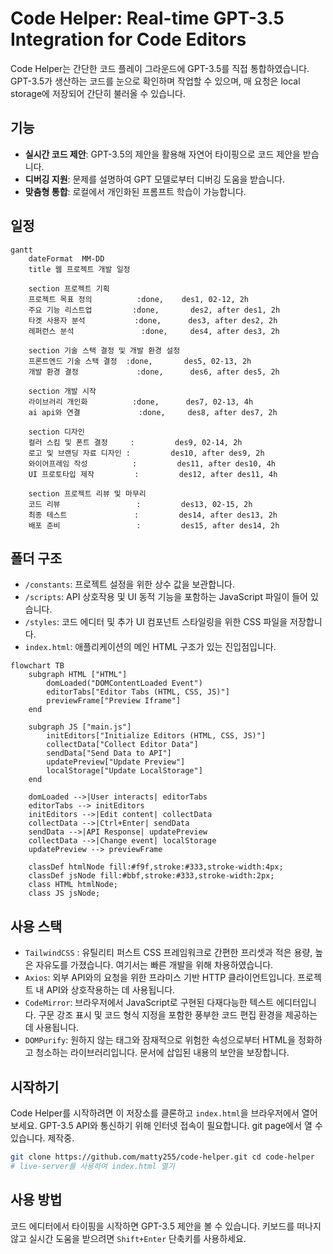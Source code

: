 # Code Helper: Real-time GPT-3.5 Integration for Code Editors

Code Helper는 간단한 코드 플레이 그라운드에 GPT-3.5를 직접 통합하였습니다. GPT-3.5가 생산하는 코드를 눈으로 확인하며 작업할 수 있으며, 매 요청은 local storage에 저장되어 간단히 불러올 수 있습니다.

## 기능

- **실시간 코드 제안**: GPT-3.5의 제안을 활용해 자연어 타이핑으로 코드 제안을 받습니다.
- **디버깅 지원**: 문제를 설명하여 GPT 모델로부터 디버깅 도움을 받습니다.
- **맞춤형 통합**: 로컬에서 개인화된 프롬프트 학습이 가능합니다.

## 일정

```mermaid
gantt
    dateFormat  MM-DD
    title 웹 프로젝트 개발 일정

    section 프로젝트 기획
    프로젝트 목표 정의          :done,    des1, 02-12, 2h
    주요 기능 리스트업         :done,       des2, after des1, 2h
    타겟 사용자 분석           :done,      des3, after des2, 2h
    레퍼런스 분석               :done,     des4, after des3, 2h

    section 기술 스택 결정 및 개발 환경 설정
    프론트엔드 기술 스택 결정  :done,       des5, 02-13, 2h
    개발 환경 결정             :done,      des6, after des5, 2h

    section 개발 시작
    라이브러리 개인화          :done,      des7, 02-13, 4h
    ai api와 연결             :done,     des8, after des7, 2h

    section 디자인
    컬러 스킴 및 폰트 결정     :         des9, 02-14, 2h
    로고 및 브랜딩 자료 디자인 :         des10, after des9, 2h
    와이어프레임 작성          :         des11, after des10, 4h
    UI 프로토타입 제작         :         des12, after des11, 4h

    section 프로젝트 리뷰 및 마무리
    코드 리뷰                 :         des13, 02-15, 2h
    최종 테스트               :         des14, after des13, 2h
    배포 준비                 :         des15, after des14, 2h

```

## 폴더 구조

- `/constants`: 프로젝트 설정을 위한 상수 값을 보관합니다.
- `/scripts`: API 상호작용 및 UI 동적 기능을 포함하는 JavaScript 파일이 들어 있습니다.
- `/styles`: 코드 에디터 및 추가 UI 컴포넌트 스타일링을 위한 CSS 파일을 저장합니다.
- `index.html`: 애플리케이션의 메인 HTML 구조가 있는 진입점입니다.

```mermaid
flowchart TB
    subgraph HTML ["HTML"]
        domLoaded("DOMContentLoaded Event")
        editorTabs["Editor Tabs (HTML, CSS, JS)"]
        previewFrame["Preview Iframe"]
    end

    subgraph JS ["main.js"]
        initEditors["Initialize Editors (HTML, CSS, JS)"]
        collectData["Collect Editor Data"]
        sendData["Send Data to API"]
        updatePreview["Update Preview"]
        localStorage["Update LocalStorage"]
    end

    domLoaded -->|User interacts| editorTabs
    editorTabs --> initEditors
    initEditors -->|Edit content| collectData
    collectData -->|Ctrl+Enter| sendData
    sendData -->|API Response| updatePreview
    collectData -->|Change event| localStorage
    updatePreview --> previewFrame

    classDef htmlNode fill:#f9f,stroke:#333,stroke-width:4px;
    classDef jsNode fill:#bbf,stroke:#333,stroke-width:2px;
    class HTML htmlNode;
    class JS jsNode;
```

## 사용 스택

- `TailwindCSS` : 유틸리티 퍼스트 CSS 프레임워크로 간편한 프리셋과 적은 용량, 높은 자유도를 가졌습니다. 여기서는 빠른 개발을 위해 차용하였습니다.
- `Axios`: 외부 API와의 요청을 위한 프라미스 기반 HTTP 클라이언트입니다. 프로젝트 내 API와 상호작용하는 데 사용됩니다.
- `CodeMirror`: 브라우저에서 JavaScript로 구현된 다재다능한 텍스트 에디터입니다. 구문 강조 표시 및 코드 형식 지정을 포함한 풍부한 코드 편집 환경을 제공하는 데 사용됩니다.
- `DOMPurify`: 원하지 않는 태그와 잠재적으로 위험한 속성으로부터 HTML을 정화하고 청소하는 라이브러리입니다. 문서에 삽입된 내용의 보안을 보장합니다.

## 시작하기

Code Helper를 시작하려면 이 저장소를 클론하고 `index.html`을 브라우저에서 열어보세요. GPT-3.5 API와 통신하기 위해 인터넷 접속이 필요합니다. git page에서 열 수 있습니다. 제작중.

```bash
git clone https://github.com/matty255/code-helper.git cd code-helper
# live-server를 사용하여 index.html 열기

```

## 사용 방법

코드 에디터에서 타이핑을 시작하면 GPT-3.5 제안을 볼 수 있습니다. 키보드를 떠나지 않고 실시간 도움을 받으려면 `Shift+Enter` 단축키를 사용하세요.
